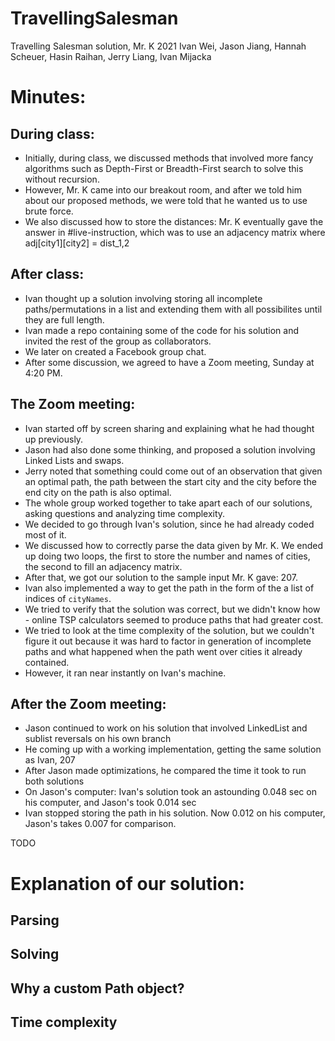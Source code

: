 # TravellingSalesman
Travelling Salesman solution, Mr. K 2021
Ivan Wei, Jason Jiang, Hannah Scheuer, Hasin Raihan, Jerry Liang, Ivan Mijacka

# Minutes:
## During class:
- Initially, during class, we discussed methods that involved more fancy algorithms such as Depth-First or Breadth-First search to solve this without recursion.
- However, Mr. K came into our breakout room, and after we told him about our proposed methods, we were told that he wanted us to use brute force.
- We also discussed how to store the distances: Mr. K eventually gave the answer in #live-instruction, which was to use an adjacency matrix where adj[city1][city2] = dist_1,2

## After class:
- Ivan thought up a solution involving storing all incomplete paths/permutations in a list and extending them with all possibilites until they are full length.
- Ivan made a repo containing some of the code for his solution and invited the rest of the group as collaborators.
- We later on created a Facebook group chat.
- After some discussion, we agreed to have a Zoom meeting, Sunday at 4:20 PM.

## The Zoom meeting:
- Ivan started off by screen sharing and explaining what he had thought up previously.
- Jason had also done some thinking, and proposed a solution involving Linked Lists and swaps.
- Jerry noted that something could come out of an observation that given an optimal path, the path between the start city and the city before the end city on the path is also optimal.
- The whole group worked together to take apart each of our solutions, asking questions and analyzing time complexity. 
- We decided to go through Ivan's solution, since he had already coded most of it.
- We discussed how to correctly parse the data given by Mr. K.  We ended up doing two loops, the first to store the number and names of cities, the second to fill an adjacency matrix.
- After that, we got our solution to the sample input Mr. K gave: 207.
- Ivan also implemented a way to get the path in the form of the a list of indices of `cityNames`.
- We tried to verify that the solution was correct, but we didn't know how - online TSP calculators seemed to produce paths that had greater cost.
- We tried to look at the time complexity of the solution, but we couldn't figure it out because it was hard to factor in generation of incomplete paths and what happened when the path went over cities it already contained.  
- However, it ran near instantly on Ivan's machine.

## After the Zoom meeting:
- Jason continued to work on his solution that involved LinkedList and sublist reversals on his own branch
- He coming up with a working implementation, getting the same solution as Ivan, 207
- After Jason made optimizations, he compared the time it took to run both solutions
- On Jason's computer: Ivan's solution took an astounding 0.048 sec on his computer, and Jason's took 0.014 sec
- Ivan stopped storing the path in his solution.  Now 0.012 on his computer, Jason's takes 0.007 for comparison.

TODO
# Explanation of our solution:
## Parsing
## Solving
## Why a custom Path object?
## Time complexity
